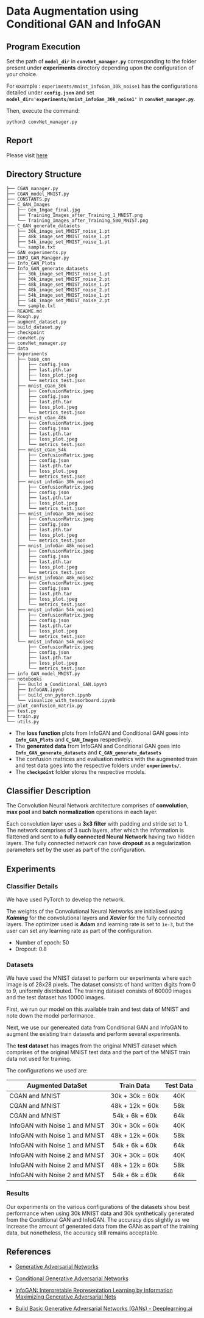 # Data Augmentation using Conditional GAN and InfoGAN

## Program Execution

Set the path of **`model_dir`** in  **`convNet_manager.py`** corresponding to the folder present under **experiments** directory depending upon the configuration of your choice.

For example : `experiments/mnist_infoGan_30k_noise1` has the configurations detailed under **`config.json`** and set **`model_dir='experiments/mnist_infoGan_30k_noise1'`** in **`convNet_manager.py`**.

Then, execute the command:

```python3
python3 convNet_manager.py
```

## Report
Please visit [here](https://github.com/Shantanu48114860/Data-Augmentation-using-CGAN-and-InfoGAN/blob/master/Report/DL_Final%20Report.pdf)

## Directory Structure

```shell
├── CGAN_manager.py
├── CGAN_model_MNIST.py
├── CONSTANTS.py
├── C_GAN_Images
│   ├── Gen_Imgae_final.jpg
│   ├── Training_Images_after_Training_1_MNIST.png
│   └── Training_Images_after_Training_500_MNIST.png
├── C_GAN_generate_datasets
│   ├── 30k_image_set_MNIST_noise_1.pt
│   ├── 48k_image_set_MNIST_noise_1.pt
│   ├── 54k_image_set_MNIST_noise_1.pt
│   └── sample.txt
├── GAN_experiments.py
├── INFO_GAN_Manager.py
├── Info_GAN_Plots
├── Info_GAN_generate_datasets
│   ├── 30k_image_set_MNIST_noise_1.pt
│   ├── 30k_image_set_MNIST_noise_2.pt
│   ├── 48k_image_set_MNIST_noise_1.pt
│   ├── 48k_image_set_MNIST_noise_2.pt
│   ├── 54k_image_set_MNIST_noise_1.pt
│   ├── 54k_image_set_MNIST_noise_2.pt
│   └── sample.txt
├── README.md
├── Rough.py
├── augment_dataset.py
├── build_dataset.py
├── checkpoint
├── convNet.py
├── convNet_manager.py
├── data
├── experiments
│   ├── base_cnn
│   │   ├── config.json
│   │   ├── last.pth.tar
│   │   ├── loss_plot.jpeg
│   │   └── metrics_test.json
│   ├── mnist_cGan_30k
│   │   ├── ConfusionMatrix.jpeg
│   │   ├── config.json
│   │   ├── last.pth.tar
│   │   ├── loss_plot.jpeg
│   │   └── metrics_test.json
│   ├── mnist_cGan_48k
│   │   ├── ConfusionMatrix.jpeg
│   │   ├── config.json
│   │   ├── last.pth.tar
│   │   ├── loss_plot.jpeg
│   │   └── metrics_test.json
│   ├── mnist_cGan_54k
│   │   ├── ConfusionMatrix.jpeg
│   │   ├── config.json
│   │   ├── last.pth.tar
│   │   ├── loss_plot.jpeg
│   │   └── metrics_test.json
│   ├── mnist_infoGan_30k_noise1
│   │   ├── ConfusionMatrix.jpeg
│   │   ├── config.json
│   │   ├── last.pth.tar
│   │   ├── loss_plot.jpeg
│   │   └── metrics_test.json
│   ├── mnist_infoGan_30k_noise2
│   │   ├── ConfusionMatrix.jpeg
│   │   ├── config.json
│   │   ├── last.pth.tar
│   │   ├── loss_plot.jpeg
│   │   └── metrics_test.json
│   ├── mnist_infoGan_48k_noise1
│   │   ├── ConfusionMatrix.jpeg
│   │   ├── config.json
│   │   ├── last.pth.tar
│   │   ├── loss_plot.jpeg
│   │   └── metrics_test.json
│   ├── mnist_infoGan_48k_noise2
│   │   ├── ConfusionMatrix.jpeg
│   │   ├── config.json
│   │   ├── last.pth.tar
│   │   ├── loss_plot.jpeg
│   │   └── metrics_test.json
│   ├── mnist_infoGan_54k_noise1
│   │   ├── ConfusionMatrix.jpeg
│   │   ├── config.json
│   │   ├── last.pth.tar
│   │   ├── loss_plot.jpeg
│   │   └── metrics_test.json
│   └── mnist_infoGan_54k_noise2
│       ├── ConfusionMatrix.jpeg
│       ├── config.json
│       ├── last.pth.tar
│       ├── loss_plot.jpeg
│       └── metrics_test.json
├── info_GAN_model_MNIST.py
├── notebooks
│   ├── Build_a_Conditional_GAN.ipynb
│   ├── InfoGAN.ipynb
│   ├── build_cnn_pytorch.ipynb
│   └── visualize_with_tensorboard.ipynb
├── plot_confusion_matrix.py
├── test.py
├── train.py
└── utils.py

```



- The **loss function** plots from InfoGAN and Conditional GAN goes into **`Info_GAN_Plots`** and **`C_GAN_Images`** respectively.
- The **generated data** from InfoGAN and Conditional GAN goes into **`Info_GAN_generate_datasets`** and **`C_GAN_generate_datasets`**
- The confusion matrices and evaluation metrics with the augmented train and test data goes into the respective folders under **`experiments/`**.
- The **`checkpoint`** folder stores the respective models.



## Classifier Description

The Convolution Neural Network architecture comprises of **convolution**, **max pool** and **batch** **normalization** operations in each layer. 

Each convolution layer uses a **3x3 filter** with padding and stride set to 1. The network comprises of 3 such layers, after which the information is flattened and sent to a **fully connected Neural Network** having two hidden layers. The fully connected network can have **dropout** as a regularization parameters set by the user as part of the configuration.



## Experiments

### Classifier Details

We have used PyTorch to develop the network. 

The weights of the Convolutional Neural Networks are initialised using ***Kaiming*** for the convolutional layers and ***Xavier*** for the fully connected layers. The optimizer used is **Adam** and learning rate is set to `1e-3`, but the user can set any learning rate as part of the configuration. 

- Number of epoch: 50
- Dropout: 0.8

### Datasets

We have used the MNIST dataset to perform our experiments where each image is of 28x28 pixels. The dataset consists of hand written digits from 0 to 9, uniformly distributed. The training dataset consists of 60000 images and the test dataset has 10000 images.

First, we run our model on this available train and test data of MNIST and note down the model performance.

Next, we use our genereated data from Conditional GAN and InfoGAN to augment the existing train datasets and perform several experiments.

The **test dataset** has images from the original MNIST dataset which comprises of the original MNIST test data and the part of the MNIST train data not used for training.

The configurations we used are:

| Augmented DataSet              |   Train Data    | Test Data |
| ------------------------------ | :-------------: | :-------: |
| CGAN and MNIST                 | 30k + 30k = 60k |    40K    |
| CGAN and MNIST                 | 48k + 12k = 60k |    58k    |
| CGAN and MNIST                 | 54k + 6k = 60k  |    64k    |
| InfoGAN with Noise 1 and MNIST | 30k + 30k = 60k |    40K    |
| InfoGAN with Noise 1 and MNIST | 48k + 12k = 60k |    58k    |
| InfoGAN with Noise 1 and MNIST | 54k + 6k = 60k  |    64k    |
| InfoGAN with Noise 2 and MNIST | 30k + 30k = 60k |    40K    |
| InfoGAN with Noise 2 and MNIST | 48k + 12k = 60k |    58k    |
| InfoGAN with Noise 2 and MNIST | 54k + 6k = 60k  |    64k    |



### Results

Our experiments on the various configurations of the datasets show best performance when using 30k MNIST data and 30k synthetically generated from the Conditional GAN and InfoGAN. The accuracy dips slightly as we increase the amount of generated data from the GANs as part of the training data, but nonetheless, the accuracy still remains acceptable.

## References

- [Generative Adversarial Networks](https://arxiv.org/pdf/1406.2661.pdf)

- [Conditional Generative Adversarial Networks](https://arxiv.org/pdf/1411.1784.pdf)

- [InfoGAN: Interpretable Representation Learning by Information Maximizing Generative Adversarial Nets](https://arxiv.org/abs/1606.03657)

- [Build Basic Generative Adversarial Networks (GANs) - Deeplearning.ai](https://www.coursera.org/learn/build-basic-generative-adversarial-networks-gans)

